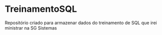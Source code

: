 # TreinamentoSQL
Repositório criado para armazenar dados do treinamento de SQL que irei ministrar na SG Sistemas